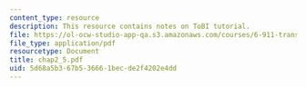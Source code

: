 ```yaml
---
content_type: resource
description: This resource contains notes on ToBI tutorial.
file: https://ol-ocw-studio-app-qa.s3.amazonaws.com/courses/6-911-transcribing-prosodic-structure-of-spoken-utterances-with-tobi-january-iap-2006/5d68a5b367b536661becde2f4202e4dd_chap2_5.pdf
file_type: application/pdf
resourcetype: Document
title: chap2_5.pdf
uid: 5d68a5b3-67b5-3666-1bec-de2f4202e4dd
---
```

